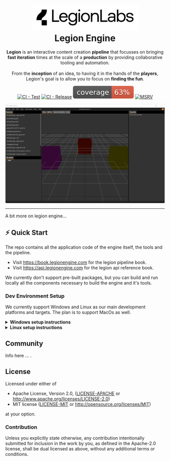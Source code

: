 <h1 align="center">
    <a href="https://legionlabs.com"><img alt="Legion Labs" src="https://github.com/legion-labs/legion/raw/main/.github/images/logo.svg", width="340px" ></a>
    <br/>
    Legion Engine
</h1>

<p align="center">
    <b>Legion</b> is an interactive content creation <b>pipeline</b> that focusses on bringing <b>fast iteration</b> times at the scale of a <b>production</b> by providing collaborative tooling and automation.
    <br/>
    <br/>
    From the <b>inception</b> of an idea, to having it in the hands of the <b>players</b>, Legion's goal is to allow you to focus on <b>finding the fun</b>.
</p>

<p align="center">
    <a href="https://github.com/legion-labs/legion/actions/workflows/ci_test.yml"><img src="https://github.com/legion-labs/legion/actions/workflows/ci_test.yml/badge.svg" alt="CI - Test" style="max-width: 100%;"></a>
    <a href="https://github.com/legion-labs/legion/actions/workflows/release.yml"><img src="https://github.com/legion-labs/legion/actions/workflows/release.yml/badge.svg" alt="CI - Release" style="max-width: 100%;"></a>
    <a href="https://cov.legionengine.com/index.html" rel="nofollow"><img src="https://github.com/legion-labs/legion/raw/main/.github/images/coverage.svg" alt="Coverage"  style="max-width: 100%;"></a>
    <a href="https://www.rust-lang.org/tools/install"><img src="https://img.shields.io/badge/msrv-1.57-green" alt="MSRV" style="max-width: 100%;"></a></p>
</p>

<p align="center">
   <img alt="Legion Engine" src="https://github.com/legion-labs/legion/raw/main/.github/images/snapshot.png" style="max-width: 100%;">
</p>

---

A bit more on legion engine...

## ⚡️ Quick Start

The repo contains all the application code of the engine itself, the tools and the pipeline.

- Visit https://book.legionengine.com for the legion pipeline book.
- Visit https://api.legionengine.com for the legion api reference book.

We currently don't support pre-built packages, but you can build and run locally all the components necessary to build the engine and it's tools.

### Dev Environment Setup

We currently support Windows and Linux as our main development platforms and targets. The plan is to support MacOs as well.

<details><summary><b>Windows setup instructions</b></summary>

First you need to have a valid Visual Studio 2019 or above toolchain installed, if you don't you can install the [Visual Studio build tools instead](https://aka.ms/vs/17/release/vs_BuildTools.exe) with C++ based development packages. For the remaining dependencies we recommend using [scoop](https://scoop.sh/) to install the following:

- Rust dependencies by running the following commands on a powershell prompt:

```powershell
scoop install rustup-msvc
scoop install cmake
scoop install ninja
scoop install nasm
```

- Front end dependencies by running the following commands on a powershell prompt:

```powershell
scoop install nvm
scoop install protobuf
nvm install 16.10.0
nvm use 16.10.0
npm -g i pnpm
```

On two instances of a powershell prompt and at the root of this repo run the following:

```powershell
cargo mrun --p editor-srv
```

On the second terminal:

```powershell
cargo mrun --p editor-client
```

</details>

<details><summary><b>Linux setup instructions</b></summary>

Linux steps here.

</details>

## Community

Info here ... .

## License

Licensed under either of

- Apache License, Version 2.0, ([LICENSE-APACHE](LICENSE-APACHE) or http://www.apache.org/licenses/LICENSE-2.0)
- MIT license ([LICENSE-MIT](LICENSE-MIT) or http://opensource.org/licenses/MIT)

at your option.

### Contribution

Unless you explicitly state otherwise, any contribution intentionally submitted for inclusion in the work by you, as defined in the Apache-2.0 license, shall be dual licensed as above, without any
additional terms or conditions.
